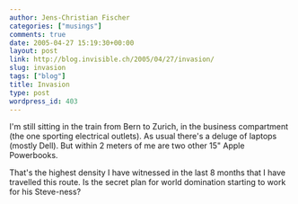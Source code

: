 ```yaml
---
author: Jens-Christian Fischer
categories: ["musings"]
comments: true
date: 2005-04-27 15:19:30+00:00
layout: post
link: http://blog.invisible.ch/2005/04/27/invasion/
slug: invasion
tags: ["blog"]
title: Invasion
type: post
wordpress_id: 403
---
```



I'm still sitting in the train from Bern to Zurich, in the business compartment (the one sporting electrical outlets). As usual there's a deluge of laptops (mostly Dell). But within 2 meters of me are two other 15" Apple Powerbooks.



That's the highest density I have witnessed in the last 8 months that I have travelled this route. Is the secret plan for world domination starting to work for his Steve-ness?

